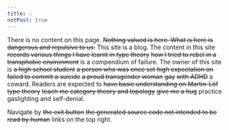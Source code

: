 ```yaml
---
title: ⚠
notPost: true
---
```


There is no content on this page. ~~Nothing valued is here. What is here is dangerous and repulsive to us.~~ This site is a blog. The content in this site ~~records various things I have learnt in type theory~~ ~~how I tried to rebel in a transphobic environment~~ is a compendium of failure. The owner of this site is ~~a high school student~~ ~~a person who was once set high expectation on~~ ~~failed to commit a suicide~~ ~~a proud transgender woman~~ ~~gay~~ ~~with ADHD~~ a coward. Readers are expected to ~~have basic understanding on Martin-Löf type theory~~ ~~teach me category theory and topology~~ ~~give me a hug~~ practice gaslighting and self-denial.

Navigate by ~~the exit button~~ ~~the generated source code not intended to be read by human~~ links on the top right.

<style>
s {
  padding: 0 4px 0 0;
}
</style>

